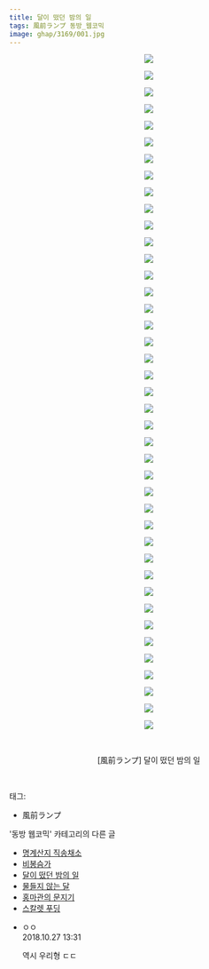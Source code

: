 ```yaml
---
title: 달이 떴던 밤의 일
tags: 風前ランプ 동방_웹코믹
image: ghap/3169/001.jpg
---
```

<div class="article">
<p style="text-align: center; clear: none; float: none;"><img src="{{ site.nasurl }}/ghap/3169/001.jpg"/></p>
<p style="text-align: center; clear: none; float: none;"><img src="{{ site.nasurl }}/ghap/3169/002.jpg"/></p>
<p style="text-align: center; clear: none; float: none;"><img src="{{ site.nasurl }}/ghap/3169/003.jpg"/></p>
<p style="text-align: center; clear: none; float: none;"><img src="{{ site.nasurl }}/ghap/3169/004.jpg"/></p>
<p style="text-align: center; clear: none; float: none;"><img src="{{ site.nasurl }}/ghap/3169/005.jpg"/></p>
<p style="text-align: center; clear: none; float: none;"><img src="{{ site.nasurl }}/ghap/3169/006.jpg"/></p>
<p style="text-align: center; clear: none; float: none;"><img src="{{ site.nasurl }}/ghap/3169/007.jpg"/></p>
<p style="text-align: center; clear: none; float: none;"><img src="{{ site.nasurl }}/ghap/3169/008.jpg"/></p>
<p style="text-align: center; clear: none; float: none;"><img src="{{ site.nasurl }}/ghap/3169/009.jpg"/></p>
<p style="text-align: center; clear: none; float: none;"><img src="{{ site.nasurl }}/ghap/3169/010.jpg"/></p>
<p style="text-align: center; clear: none; float: none;"><img src="{{ site.nasurl }}/ghap/3169/011.jpg"/></p>
<p style="text-align: center; clear: none; float: none;"><img src="{{ site.nasurl }}/ghap/3169/012.jpg"/></p>
<p style="text-align: center; clear: none; float: none;"><img src="{{ site.nasurl }}/ghap/3169/013.jpg"/></p>
<p style="text-align: center; clear: none; float: none;"><img src="{{ site.nasurl }}/ghap/3169/014.jpg"/></p>
<p style="text-align: center; clear: none; float: none;"><img src="{{ site.nasurl }}/ghap/3169/015.jpg"/></p>
<p style="text-align: center; clear: none; float: none;"><img src="{{ site.nasurl }}/ghap/3169/016.jpg"/></p>
<p style="text-align: center; clear: none; float: none;"><img src="{{ site.nasurl }}/ghap/3169/017.jpg"/></p>
<p style="text-align: center; clear: none; float: none;"><img src="{{ site.nasurl }}/ghap/3169/018.jpg"/></p>
<p style="text-align: center; clear: none; float: none;"><img src="{{ site.nasurl }}/ghap/3169/019.jpg"/></p>
<p style="text-align: center; clear: none; float: none;"><img src="{{ site.nasurl }}/ghap/3169/020.jpg"/></p>
<p style="text-align: center; clear: none; float: none;"><img src="{{ site.nasurl }}/ghap/3169/021.jpg"/></p>
<p style="text-align: center; clear: none; float: none;"><img src="{{ site.nasurl }}/ghap/3169/022.jpg"/></p>
<p style="text-align: center; clear: none; float: none;"><img src="{{ site.nasurl }}/ghap/3169/023.jpg"/></p>
<p style="text-align: center; clear: none; float: none;"><img src="{{ site.nasurl }}/ghap/3169/024.jpg"/></p>
<p style="text-align: center; clear: none; float: none;"><img src="{{ site.nasurl }}/ghap/3169/025.jpg"/></p>
<p style="text-align: center; clear: none; float: none;"><img src="{{ site.nasurl }}/ghap/3169/026.jpg"/></p>
<p style="text-align: center; clear: none; float: none;"><img src="{{ site.nasurl }}/ghap/3169/027.jpg"/></p>
<p style="text-align: center; clear: none; float: none;"><img src="{{ site.nasurl }}/ghap/3169/028.jpg"/></p>
<p style="text-align: center; clear: none; float: none;"><img src="{{ site.nasurl }}/ghap/3169/029.jpg"/></p>
<p style="text-align: center; clear: none; float: none;"><img src="{{ site.nasurl }}/ghap/3169/030.jpg"/></p>
<p style="text-align: center; clear: none; float: none;"><img src="{{ site.nasurl }}/ghap/3169/031.jpg"/></p>
<p style="text-align: center; clear: none; float: none;"><img src="{{ site.nasurl }}/ghap/3169/032.jpg"/></p>
<p style="text-align: center; clear: none; float: none;"><img src="{{ site.nasurl }}/ghap/3169/033.jpg"/></p>
<p style="text-align: center; clear: none; float: none;"><img src="{{ site.nasurl }}/ghap/3169/034.jpg"/></p>
<p style="text-align: center; clear: none; float: none;"><img src="{{ site.nasurl }}/ghap/3169/035.jpg"/></p>
<p style="text-align: center; clear: none; float: none;"><img src="{{ site.nasurl }}/ghap/3169/036.jpg"/></p>
<p style="text-align: center; clear: none; float: none;"><img src="{{ site.nasurl }}/ghap/3169/037.jpg"/></p>
<p style="text-align: center; clear: none; float: none;"><img src="{{ site.nasurl }}/ghap/3169/038.jpg"/></p>
<p style="text-align: center; clear: none; float: none;"><img src="{{ site.nasurl }}/ghap/3169/039.jpg"/></p>
<p style="text-align: center; clear: none; float: none;"><img src="{{ site.nasurl }}/ghap/3169/040.jpg"/></p>
<p style="text-align: center; clear: none; float: none;"><img src="{{ site.nasurl }}/ghap/3169/041.jpg"/></p>
<p style="text-align: center; clear: none; float: none;"><br/></p>
<p style="text-align: center; clear: none; float: none;">[風前ランプ] 달이 떴던 밤의 일</p>
<p><br/></p>
</div><div class="tagTrail">
<p>태그: </p>
<ul>
<li>風前ランプ</li>
</ul>
</div><div class="another">
<p>'동방 웹코믹' 카테고리의 다른 글</p>
<ul>
<li><a href="/2017-05-17-ghap_3256">명계산지 직송채소</a></li>
<li><a href="/2017-05-15-ghap_3243">비봉슴가</a></li>
<li><a href="/2017-03-13-ghap_3169">달이 떴던 밤의 일</a></li>
<li><a href="/2017-03-13-ghap_3168">물들지 않는 달</a></li>
<li><a href="/2017-03-13-ghap_3163">홍마관의 문지기</a></li>
<li><a href="/2017-02-04-ghap_3141">스칼렛 푸딩</a></li>
</ul>
</div><div class="cb_module cb_fluid">
<div class="cb_wrt cb_profile">
<div class="comment">
<ul>
<li class="cb_thumb_off" id="comment15363443">
<div class="cb_comment_area">
<div class="cb_info_area">
<div class="cb_section">
<span class="cb_nick_name">ㅇㅇ</span>
</div>
<div class="cb_section">
<span class="cb_date">2018.10.27 13:31 </span>
</div>
</div>
<div class="cb_dsc_comment">
<p class="cb_dsc">
											역시 우리형 ㄷㄷ
										</p>
</div>
</div></li>
</ul>
</div>
</div><!-- commentList close -->
</div>